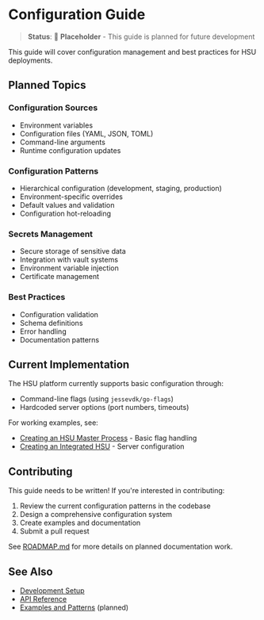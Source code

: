 # Configuration Guide

> **Status**: 🚧 **Placeholder** - This guide is planned for future development

This guide will cover configuration management and best practices for HSU deployments.

## Planned Topics

### Configuration Sources
- Environment variables
- Configuration files (YAML, JSON, TOML)
- Command-line arguments
- Runtime configuration updates

### Configuration Patterns
- Hierarchical configuration (development, staging, production)
- Environment-specific overrides
- Default values and validation
- Configuration hot-reloading

### Secrets Management
- Secure storage of sensitive data
- Integration with vault systems
- Environment variable injection
- Certificate management

### Best Practices
- Configuration validation
- Schema definitions
- Error handling
- Documentation patterns

## Current Implementation

The HSU platform currently supports basic configuration through:
- Command-line flags (using `jessevdk/go-flags`)
- Hardcoded server options (port numbers, timeouts)

For working examples, see:
- [Creating an HSU Master Process](../guides/HSU_MASTER_GUIDE.md) - Basic flag handling
- [Creating an Integrated HSU](../tutorials/INTEGRATED_HSU_GUIDE.md) - Server configuration

## Contributing

This guide needs to be written! If you're interested in contributing:

1. Review the current configuration patterns in the codebase
2. Design a comprehensive configuration system
3. Create examples and documentation
4. Submit a pull request

See [ROADMAP.md](../analysis/ROADMAP.md) for more details on planned documentation work.

## See Also

- [Development Setup](../guides/DEVELOPMENT_SETUP.md)
- [API Reference](../reference/API_REFERENCE.md)
- [Examples and Patterns](../reference/EXAMPLES.md) (planned) 